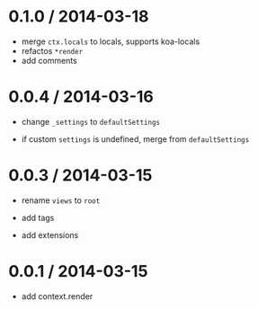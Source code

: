 
0.1.0 / 2014-03-18
==================

* merge `ctx.locals` to locals, supports koa-locals
* refactos `*render`
* add comments 

0.0.4 / 2014-03-16
==================

* change `_settings` to `defaultSettings`

* if custom `settings` is undefined, merge from `defaultSettings`

0.0.3 / 2014-03-15
==================

  * rename `views` to `root`

  * add tags

  * add extensions

0.0.1 / 2014-03-15
==================

  * add context.render
